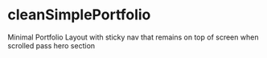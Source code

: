 # cleanSimplePortfolio

Minimal Portfolio Layout with sticky nav that remains on top of screen when scrolled pass hero section